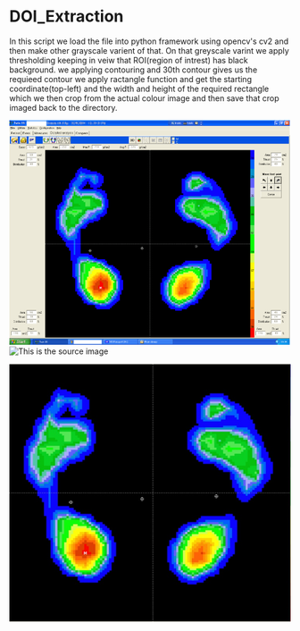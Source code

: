 # DOI_Extraction

In this script we load the file into python framework using opencv's cv2 and then make other grayscale varient of that.
On that greyscale varint we apply thresholding keeping in veiw that ROI(region of intrest) has black background. we applying contouring
and 30th contour gives us the requieed contour we apply ractangle function and get the starting coordinate(top-left) and the width and height of the required rectangle which we then crop from the actual colour image and then save that crop imaged back to the directory. 

![This is the source image](3.png "This is the source image")
![This is the source image](https://cdn.onlinewebfonts.com/svg/img_70394.png "This is the source image")

![We are to extract this from this](cropped_img.jpg "We are to extract this from this")
